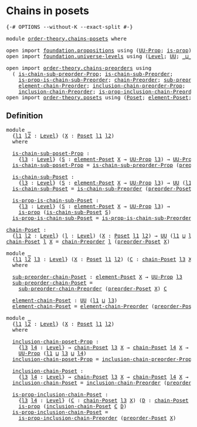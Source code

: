 # Chains in posets

<pre class="Agda"><a id="29" class="Symbol">{-#</a> <a id="33" class="Keyword">OPTIONS</a> <a id="41" class="Pragma">--without-K</a> <a id="53" class="Pragma">--exact-split</a> <a id="67" class="Symbol">#-}</a>

<a id="72" class="Keyword">module</a> <a id="79" href="order-theory.chains-posets.html" class="Module">order-theory.chains-posets</a> <a id="106" class="Keyword">where</a>

<a id="113" class="Keyword">open</a> <a id="118" class="Keyword">import</a> <a id="125" href="foundation.propositions.html" class="Module">foundation.propositions</a> <a id="149" class="Keyword">using</a> <a id="155" class="Symbol">(</a><a id="156" href="foundation-core.propositions.html#1393" class="Function">UU-Prop</a><a id="163" class="Symbol">;</a> <a id="165" href="foundation-core.propositions.html#1309" class="Function">is-prop</a><a id="172" class="Symbol">)</a>
<a id="174" class="Keyword">open</a> <a id="179" class="Keyword">import</a> <a id="186" href="foundation.universe-levels.html" class="Module">foundation.universe-levels</a> <a id="213" class="Keyword">using</a> <a id="219" class="Symbol">(</a><a id="220" href="Agda.Primitive.html#597" class="Postulate">Level</a><a id="225" class="Symbol">;</a> <a id="227" href="foundation-core.universe-levels.html#235" class="Primitive">UU</a><a id="229" class="Symbol">;</a> <a id="231" href="Agda.Primitive.html#810" class="Primitive Operator">_⊔_</a><a id="234" class="Symbol">;</a> <a id="236" href="Agda.Primitive.html#780" class="Primitive">lsuc</a><a id="240" class="Symbol">)</a>

<a id="243" class="Keyword">open</a> <a id="248" class="Keyword">import</a> <a id="255" href="order-theory.chains-preorders.html" class="Module">order-theory.chains-preorders</a> <a id="285" class="Keyword">using</a>
  <a id="293" class="Symbol">(</a> <a id="295" href="order-theory.chains-preorders.html#725" class="Function">is-chain-sub-preorder-Prop</a><a id="321" class="Symbol">;</a> <a id="323" href="order-theory.chains-preorders.html#912" class="Function">is-chain-sub-Preorder</a><a id="344" class="Symbol">;</a>
    <a id="350" href="order-theory.chains-preorders.html#1083" class="Function">is-prop-is-chain-sub-Preorder</a><a id="379" class="Symbol">;</a> <a id="381" href="order-theory.chains-preorders.html#1300" class="Function">chain-Preorder</a><a id="395" class="Symbol">;</a> <a id="397" href="order-theory.chains-preorders.html#1565" class="Function">sub-preorder-chain-Preorder</a><a id="424" class="Symbol">;</a>
    <a id="430" href="order-theory.chains-preorders.html#1668" class="Function">element-chain-Preorder</a><a id="452" class="Symbol">;</a> <a id="454" href="order-theory.chains-preorders.html#1836" class="Function">inclusion-chain-preorder-Prop</a><a id="483" class="Symbol">;</a>
    <a id="489" href="order-theory.chains-preorders.html#2118" class="Function">inclusion-chain-Preorder</a><a id="513" class="Symbol">;</a> <a id="515" href="order-theory.chains-preorders.html#2315" class="Function">is-prop-inclusion-chain-Preorder</a><a id="547" class="Symbol">)</a>
<a id="549" class="Keyword">open</a> <a id="554" class="Keyword">import</a> <a id="561" href="order-theory.posets.html" class="Module">order-theory.posets</a> <a id="581" class="Keyword">using</a> <a id="587" class="Symbol">(</a><a id="588" href="order-theory.posets.html#731" class="Function">Poset</a><a id="593" class="Symbol">;</a> <a id="595" href="order-theory.posets.html#1145" class="Function">element-Poset</a><a id="608" class="Symbol">;</a> <a id="610" href="order-theory.posets.html#1761" class="Function">preorder-Poset</a><a id="624" class="Symbol">)</a>
</pre>
## Definition

<pre class="Agda"><a id="654" class="Keyword">module</a> <a id="661" href="order-theory.chains-posets.html#661" class="Module">_</a>
  <a id="665" class="Symbol">{</a><a id="666" href="order-theory.chains-posets.html#666" class="Bound">l1</a> <a id="669" href="order-theory.chains-posets.html#669" class="Bound">l2</a> <a id="672" class="Symbol">:</a> <a id="674" href="Agda.Primitive.html#597" class="Postulate">Level</a><a id="679" class="Symbol">}</a> <a id="681" class="Symbol">(</a><a id="682" href="order-theory.chains-posets.html#682" class="Bound">X</a> <a id="684" class="Symbol">:</a> <a id="686" href="order-theory.posets.html#731" class="Function">Poset</a> <a id="692" href="order-theory.chains-posets.html#666" class="Bound">l1</a> <a id="695" href="order-theory.chains-posets.html#669" class="Bound">l2</a><a id="697" class="Symbol">)</a>
  <a id="701" class="Keyword">where</a>

  <a id="710" href="order-theory.chains-posets.html#710" class="Function">is-chain-sub-poset-Prop</a> <a id="734" class="Symbol">:</a>
    <a id="740" class="Symbol">{</a><a id="741" href="order-theory.chains-posets.html#741" class="Bound">l3</a> <a id="744" class="Symbol">:</a> <a id="746" href="Agda.Primitive.html#597" class="Postulate">Level</a><a id="751" class="Symbol">}</a> <a id="753" class="Symbol">(</a><a id="754" href="order-theory.chains-posets.html#754" class="Bound">S</a> <a id="756" class="Symbol">:</a> <a id="758" href="order-theory.posets.html#1145" class="Function">element-Poset</a> <a id="772" href="order-theory.chains-posets.html#682" class="Bound">X</a> <a id="774" class="Symbol">→</a> <a id="776" href="foundation-core.propositions.html#1393" class="Function">UU-Prop</a> <a id="784" href="order-theory.chains-posets.html#741" class="Bound">l3</a><a id="786" class="Symbol">)</a> <a id="788" class="Symbol">→</a> <a id="790" href="foundation-core.propositions.html#1393" class="Function">UU-Prop</a> <a id="798" class="Symbol">(</a><a id="799" href="order-theory.chains-posets.html#666" class="Bound">l1</a> <a id="802" href="Agda.Primitive.html#810" class="Primitive Operator">⊔</a> <a id="804" href="order-theory.chains-posets.html#669" class="Bound">l2</a> <a id="807" href="Agda.Primitive.html#810" class="Primitive Operator">⊔</a> <a id="809" href="order-theory.chains-posets.html#741" class="Bound">l3</a><a id="811" class="Symbol">)</a>
  <a id="815" href="order-theory.chains-posets.html#710" class="Function">is-chain-sub-poset-Prop</a> <a id="839" class="Symbol">=</a> <a id="841" href="order-theory.chains-preorders.html#725" class="Function">is-chain-sub-preorder-Prop</a> <a id="868" class="Symbol">(</a><a id="869" href="order-theory.posets.html#1761" class="Function">preorder-Poset</a> <a id="884" href="order-theory.chains-posets.html#682" class="Bound">X</a><a id="885" class="Symbol">)</a>

  <a id="890" href="order-theory.chains-posets.html#890" class="Function">is-chain-sub-Poset</a> <a id="909" class="Symbol">:</a>
    <a id="915" class="Symbol">{</a><a id="916" href="order-theory.chains-posets.html#916" class="Bound">l3</a> <a id="919" class="Symbol">:</a> <a id="921" href="Agda.Primitive.html#597" class="Postulate">Level</a><a id="926" class="Symbol">}</a> <a id="928" class="Symbol">(</a><a id="929" href="order-theory.chains-posets.html#929" class="Bound">S</a> <a id="931" class="Symbol">:</a> <a id="933" href="order-theory.posets.html#1145" class="Function">element-Poset</a> <a id="947" href="order-theory.chains-posets.html#682" class="Bound">X</a> <a id="949" class="Symbol">→</a> <a id="951" href="foundation-core.propositions.html#1393" class="Function">UU-Prop</a> <a id="959" href="order-theory.chains-posets.html#916" class="Bound">l3</a><a id="961" class="Symbol">)</a> <a id="963" class="Symbol">→</a> <a id="965" href="foundation-core.universe-levels.html#235" class="Primitive">UU</a> <a id="968" class="Symbol">(</a><a id="969" href="order-theory.chains-posets.html#666" class="Bound">l1</a> <a id="972" href="Agda.Primitive.html#810" class="Primitive Operator">⊔</a> <a id="974" href="order-theory.chains-posets.html#669" class="Bound">l2</a> <a id="977" href="Agda.Primitive.html#810" class="Primitive Operator">⊔</a> <a id="979" href="order-theory.chains-posets.html#916" class="Bound">l3</a><a id="981" class="Symbol">)</a>
  <a id="985" href="order-theory.chains-posets.html#890" class="Function">is-chain-sub-Poset</a> <a id="1004" class="Symbol">=</a> <a id="1006" href="order-theory.chains-preorders.html#912" class="Function">is-chain-sub-Preorder</a> <a id="1028" class="Symbol">(</a><a id="1029" href="order-theory.posets.html#1761" class="Function">preorder-Poset</a> <a id="1044" href="order-theory.chains-posets.html#682" class="Bound">X</a><a id="1045" class="Symbol">)</a>

  <a id="1050" href="order-theory.chains-posets.html#1050" class="Function">is-prop-is-chain-sub-Poset</a> <a id="1077" class="Symbol">:</a>
    <a id="1083" class="Symbol">{</a><a id="1084" href="order-theory.chains-posets.html#1084" class="Bound">l3</a> <a id="1087" class="Symbol">:</a> <a id="1089" href="Agda.Primitive.html#597" class="Postulate">Level</a><a id="1094" class="Symbol">}</a> <a id="1096" class="Symbol">(</a><a id="1097" href="order-theory.chains-posets.html#1097" class="Bound">S</a> <a id="1099" class="Symbol">:</a> <a id="1101" href="order-theory.posets.html#1145" class="Function">element-Poset</a> <a id="1115" href="order-theory.chains-posets.html#682" class="Bound">X</a> <a id="1117" class="Symbol">→</a> <a id="1119" href="foundation-core.propositions.html#1393" class="Function">UU-Prop</a> <a id="1127" href="order-theory.chains-posets.html#1084" class="Bound">l3</a><a id="1129" class="Symbol">)</a> <a id="1131" class="Symbol">→</a>
    <a id="1137" href="foundation-core.propositions.html#1309" class="Function">is-prop</a> <a id="1145" class="Symbol">(</a><a id="1146" href="order-theory.chains-posets.html#890" class="Function">is-chain-sub-Poset</a> <a id="1165" href="order-theory.chains-posets.html#1097" class="Bound">S</a><a id="1166" class="Symbol">)</a>
  <a id="1170" href="order-theory.chains-posets.html#1050" class="Function">is-prop-is-chain-sub-Poset</a> <a id="1197" class="Symbol">=</a> <a id="1199" href="order-theory.chains-preorders.html#1083" class="Function">is-prop-is-chain-sub-Preorder</a> <a id="1229" class="Symbol">(</a><a id="1230" href="order-theory.posets.html#1761" class="Function">preorder-Poset</a> <a id="1245" href="order-theory.chains-posets.html#682" class="Bound">X</a><a id="1246" class="Symbol">)</a>

<a id="chain-Poset"></a><a id="1249" href="order-theory.chains-posets.html#1249" class="Function">chain-Poset</a> <a id="1261" class="Symbol">:</a>
  <a id="1265" class="Symbol">{</a><a id="1266" href="order-theory.chains-posets.html#1266" class="Bound">l1</a> <a id="1269" href="order-theory.chains-posets.html#1269" class="Bound">l2</a> <a id="1272" class="Symbol">:</a> <a id="1274" href="Agda.Primitive.html#597" class="Postulate">Level</a><a id="1279" class="Symbol">}</a> <a id="1281" class="Symbol">(</a><a id="1282" href="order-theory.chains-posets.html#1282" class="Bound">l</a> <a id="1284" class="Symbol">:</a> <a id="1286" href="Agda.Primitive.html#597" class="Postulate">Level</a><a id="1291" class="Symbol">)</a> <a id="1293" class="Symbol">(</a><a id="1294" href="order-theory.chains-posets.html#1294" class="Bound">X</a> <a id="1296" class="Symbol">:</a> <a id="1298" href="order-theory.posets.html#731" class="Function">Poset</a> <a id="1304" href="order-theory.chains-posets.html#1266" class="Bound">l1</a> <a id="1307" href="order-theory.chains-posets.html#1269" class="Bound">l2</a><a id="1309" class="Symbol">)</a> <a id="1311" class="Symbol">→</a> <a id="1313" href="foundation-core.universe-levels.html#235" class="Primitive">UU</a> <a id="1316" class="Symbol">(</a><a id="1317" href="order-theory.chains-posets.html#1266" class="Bound">l1</a> <a id="1320" href="Agda.Primitive.html#810" class="Primitive Operator">⊔</a> <a id="1322" href="order-theory.chains-posets.html#1269" class="Bound">l2</a> <a id="1325" href="Agda.Primitive.html#810" class="Primitive Operator">⊔</a> <a id="1327" href="Agda.Primitive.html#780" class="Primitive">lsuc</a> <a id="1332" href="order-theory.chains-posets.html#1282" class="Bound">l</a><a id="1333" class="Symbol">)</a>
<a id="1335" href="order-theory.chains-posets.html#1249" class="Function">chain-Poset</a> <a id="1347" href="order-theory.chains-posets.html#1347" class="Bound">l</a> <a id="1349" href="order-theory.chains-posets.html#1349" class="Bound">X</a> <a id="1351" class="Symbol">=</a> <a id="1353" href="order-theory.chains-preorders.html#1300" class="Function">chain-Preorder</a> <a id="1368" href="order-theory.chains-posets.html#1347" class="Bound">l</a> <a id="1370" class="Symbol">(</a><a id="1371" href="order-theory.posets.html#1761" class="Function">preorder-Poset</a> <a id="1386" href="order-theory.chains-posets.html#1349" class="Bound">X</a><a id="1387" class="Symbol">)</a>

<a id="1390" class="Keyword">module</a> <a id="1397" href="order-theory.chains-posets.html#1397" class="Module">_</a>
  <a id="1401" class="Symbol">{</a><a id="1402" href="order-theory.chains-posets.html#1402" class="Bound">l1</a> <a id="1405" href="order-theory.chains-posets.html#1405" class="Bound">l2</a> <a id="1408" href="order-theory.chains-posets.html#1408" class="Bound">l3</a> <a id="1411" class="Symbol">:</a> <a id="1413" href="Agda.Primitive.html#597" class="Postulate">Level</a><a id="1418" class="Symbol">}</a> <a id="1420" class="Symbol">(</a><a id="1421" href="order-theory.chains-posets.html#1421" class="Bound">X</a> <a id="1423" class="Symbol">:</a> <a id="1425" href="order-theory.posets.html#731" class="Function">Poset</a> <a id="1431" href="order-theory.chains-posets.html#1402" class="Bound">l1</a> <a id="1434" href="order-theory.chains-posets.html#1405" class="Bound">l2</a><a id="1436" class="Symbol">)</a> <a id="1438" class="Symbol">(</a><a id="1439" href="order-theory.chains-posets.html#1439" class="Bound">C</a> <a id="1441" class="Symbol">:</a> <a id="1443" href="order-theory.chains-posets.html#1249" class="Function">chain-Poset</a> <a id="1455" href="order-theory.chains-posets.html#1408" class="Bound">l3</a> <a id="1458" href="order-theory.chains-posets.html#1421" class="Bound">X</a><a id="1459" class="Symbol">)</a>
  <a id="1463" class="Keyword">where</a>

  <a id="1472" href="order-theory.chains-posets.html#1472" class="Function">sub-preorder-chain-Poset</a> <a id="1497" class="Symbol">:</a> <a id="1499" href="order-theory.posets.html#1145" class="Function">element-Poset</a> <a id="1513" href="order-theory.chains-posets.html#1421" class="Bound">X</a> <a id="1515" class="Symbol">→</a> <a id="1517" href="foundation-core.propositions.html#1393" class="Function">UU-Prop</a> <a id="1525" href="order-theory.chains-posets.html#1408" class="Bound">l3</a>
  <a id="1530" href="order-theory.chains-posets.html#1472" class="Function">sub-preorder-chain-Poset</a> <a id="1555" class="Symbol">=</a>
    <a id="1561" href="order-theory.chains-preorders.html#1565" class="Function">sub-preorder-chain-Preorder</a> <a id="1589" class="Symbol">(</a><a id="1590" href="order-theory.posets.html#1761" class="Function">preorder-Poset</a> <a id="1605" href="order-theory.chains-posets.html#1421" class="Bound">X</a><a id="1606" class="Symbol">)</a> <a id="1608" href="order-theory.chains-posets.html#1439" class="Bound">C</a>

  <a id="1613" href="order-theory.chains-posets.html#1613" class="Function">element-chain-Poset</a> <a id="1633" class="Symbol">:</a> <a id="1635" href="foundation-core.universe-levels.html#235" class="Primitive">UU</a> <a id="1638" class="Symbol">(</a><a id="1639" href="order-theory.chains-posets.html#1402" class="Bound">l1</a> <a id="1642" href="Agda.Primitive.html#810" class="Primitive Operator">⊔</a> <a id="1644" href="order-theory.chains-posets.html#1408" class="Bound">l3</a><a id="1646" class="Symbol">)</a>
  <a id="1650" href="order-theory.chains-posets.html#1613" class="Function">element-chain-Poset</a> <a id="1670" class="Symbol">=</a> <a id="1672" href="order-theory.chains-preorders.html#1668" class="Function">element-chain-Preorder</a> <a id="1695" class="Symbol">(</a><a id="1696" href="order-theory.posets.html#1761" class="Function">preorder-Poset</a> <a id="1711" href="order-theory.chains-posets.html#1421" class="Bound">X</a><a id="1712" class="Symbol">)</a> <a id="1714" href="order-theory.chains-posets.html#1439" class="Bound">C</a>

<a id="1717" class="Keyword">module</a> <a id="1724" href="order-theory.chains-posets.html#1724" class="Module">_</a>
  <a id="1728" class="Symbol">{</a><a id="1729" href="order-theory.chains-posets.html#1729" class="Bound">l1</a> <a id="1732" href="order-theory.chains-posets.html#1732" class="Bound">l2</a> <a id="1735" class="Symbol">:</a> <a id="1737" href="Agda.Primitive.html#597" class="Postulate">Level</a><a id="1742" class="Symbol">}</a> <a id="1744" class="Symbol">(</a><a id="1745" href="order-theory.chains-posets.html#1745" class="Bound">X</a> <a id="1747" class="Symbol">:</a> <a id="1749" href="order-theory.posets.html#731" class="Function">Poset</a> <a id="1755" href="order-theory.chains-posets.html#1729" class="Bound">l1</a> <a id="1758" href="order-theory.chains-posets.html#1732" class="Bound">l2</a><a id="1760" class="Symbol">)</a>
  <a id="1764" class="Keyword">where</a>
  
  <a id="1775" href="order-theory.chains-posets.html#1775" class="Function">inclusion-chain-poset-Prop</a> <a id="1802" class="Symbol">:</a>
    <a id="1808" class="Symbol">{</a><a id="1809" href="order-theory.chains-posets.html#1809" class="Bound">l3</a> <a id="1812" href="order-theory.chains-posets.html#1812" class="Bound">l4</a> <a id="1815" class="Symbol">:</a> <a id="1817" href="Agda.Primitive.html#597" class="Postulate">Level</a><a id="1822" class="Symbol">}</a> <a id="1824" class="Symbol">→</a> <a id="1826" href="order-theory.chains-posets.html#1249" class="Function">chain-Poset</a> <a id="1838" href="order-theory.chains-posets.html#1809" class="Bound">l3</a> <a id="1841" href="order-theory.chains-posets.html#1745" class="Bound">X</a> <a id="1843" class="Symbol">→</a> <a id="1845" href="order-theory.chains-posets.html#1249" class="Function">chain-Poset</a> <a id="1857" href="order-theory.chains-posets.html#1812" class="Bound">l4</a> <a id="1860" href="order-theory.chains-posets.html#1745" class="Bound">X</a> <a id="1862" class="Symbol">→</a>
    <a id="1868" href="foundation-core.propositions.html#1393" class="Function">UU-Prop</a> <a id="1876" class="Symbol">(</a><a id="1877" href="order-theory.chains-posets.html#1729" class="Bound">l1</a> <a id="1880" href="Agda.Primitive.html#810" class="Primitive Operator">⊔</a> <a id="1882" href="order-theory.chains-posets.html#1809" class="Bound">l3</a> <a id="1885" href="Agda.Primitive.html#810" class="Primitive Operator">⊔</a> <a id="1887" href="order-theory.chains-posets.html#1812" class="Bound">l4</a><a id="1889" class="Symbol">)</a>
  <a id="1893" href="order-theory.chains-posets.html#1775" class="Function">inclusion-chain-poset-Prop</a> <a id="1920" class="Symbol">=</a> <a id="1922" href="order-theory.chains-preorders.html#1836" class="Function">inclusion-chain-preorder-Prop</a> <a id="1952" class="Symbol">(</a><a id="1953" href="order-theory.posets.html#1761" class="Function">preorder-Poset</a> <a id="1968" href="order-theory.chains-posets.html#1745" class="Bound">X</a><a id="1969" class="Symbol">)</a>

  <a id="1974" href="order-theory.chains-posets.html#1974" class="Function">inclusion-chain-Poset</a> <a id="1996" class="Symbol">:</a>
    <a id="2002" class="Symbol">{</a><a id="2003" href="order-theory.chains-posets.html#2003" class="Bound">l3</a> <a id="2006" href="order-theory.chains-posets.html#2006" class="Bound">l4</a> <a id="2009" class="Symbol">:</a> <a id="2011" href="Agda.Primitive.html#597" class="Postulate">Level</a><a id="2016" class="Symbol">}</a> <a id="2018" class="Symbol">→</a> <a id="2020" href="order-theory.chains-posets.html#1249" class="Function">chain-Poset</a> <a id="2032" href="order-theory.chains-posets.html#2003" class="Bound">l3</a> <a id="2035" href="order-theory.chains-posets.html#1745" class="Bound">X</a> <a id="2037" class="Symbol">→</a> <a id="2039" href="order-theory.chains-posets.html#1249" class="Function">chain-Poset</a> <a id="2051" href="order-theory.chains-posets.html#2006" class="Bound">l4</a> <a id="2054" href="order-theory.chains-posets.html#1745" class="Bound">X</a> <a id="2056" class="Symbol">→</a> <a id="2058" href="foundation-core.universe-levels.html#235" class="Primitive">UU</a> <a id="2061" class="Symbol">(</a><a id="2062" href="order-theory.chains-posets.html#1729" class="Bound">l1</a> <a id="2065" href="Agda.Primitive.html#810" class="Primitive Operator">⊔</a> <a id="2067" href="order-theory.chains-posets.html#2003" class="Bound">l3</a> <a id="2070" href="Agda.Primitive.html#810" class="Primitive Operator">⊔</a> <a id="2072" href="order-theory.chains-posets.html#2006" class="Bound">l4</a><a id="2074" class="Symbol">)</a>
  <a id="2078" href="order-theory.chains-posets.html#1974" class="Function">inclusion-chain-Poset</a> <a id="2100" class="Symbol">=</a> <a id="2102" href="order-theory.chains-preorders.html#2118" class="Function">inclusion-chain-Preorder</a> <a id="2127" class="Symbol">(</a><a id="2128" href="order-theory.posets.html#1761" class="Function">preorder-Poset</a> <a id="2143" href="order-theory.chains-posets.html#1745" class="Bound">X</a><a id="2144" class="Symbol">)</a>

  <a id="2149" href="order-theory.chains-posets.html#2149" class="Function">is-prop-inclusion-chain-Poset</a> <a id="2179" class="Symbol">:</a>
    <a id="2185" class="Symbol">{</a><a id="2186" href="order-theory.chains-posets.html#2186" class="Bound">l3</a> <a id="2189" href="order-theory.chains-posets.html#2189" class="Bound">l4</a> <a id="2192" class="Symbol">:</a> <a id="2194" href="Agda.Primitive.html#597" class="Postulate">Level</a><a id="2199" class="Symbol">}</a> <a id="2201" class="Symbol">(</a><a id="2202" href="order-theory.chains-posets.html#2202" class="Bound">C</a> <a id="2204" class="Symbol">:</a> <a id="2206" href="order-theory.chains-posets.html#1249" class="Function">chain-Poset</a> <a id="2218" href="order-theory.chains-posets.html#2186" class="Bound">l3</a> <a id="2221" href="order-theory.chains-posets.html#1745" class="Bound">X</a><a id="2222" class="Symbol">)</a> <a id="2224" class="Symbol">(</a><a id="2225" href="order-theory.chains-posets.html#2225" class="Bound">D</a> <a id="2227" class="Symbol">:</a> <a id="2229" href="order-theory.chains-posets.html#1249" class="Function">chain-Poset</a> <a id="2241" href="order-theory.chains-posets.html#2189" class="Bound">l4</a> <a id="2244" href="order-theory.chains-posets.html#1745" class="Bound">X</a><a id="2245" class="Symbol">)</a> <a id="2247" class="Symbol">→</a>
    <a id="2253" href="foundation-core.propositions.html#1309" class="Function">is-prop</a> <a id="2261" class="Symbol">(</a><a id="2262" href="order-theory.chains-posets.html#1974" class="Function">inclusion-chain-Poset</a> <a id="2284" href="order-theory.chains-posets.html#2202" class="Bound">C</a> <a id="2286" href="order-theory.chains-posets.html#2225" class="Bound">D</a><a id="2287" class="Symbol">)</a>
  <a id="2291" href="order-theory.chains-posets.html#2149" class="Function">is-prop-inclusion-chain-Poset</a> <a id="2321" class="Symbol">=</a>
    <a id="2327" href="order-theory.chains-preorders.html#2315" class="Function">is-prop-inclusion-chain-Preorder</a> <a id="2360" class="Symbol">(</a><a id="2361" href="order-theory.posets.html#1761" class="Function">preorder-Poset</a> <a id="2376" href="order-theory.chains-posets.html#1745" class="Bound">X</a><a id="2377" class="Symbol">)</a>
</pre>